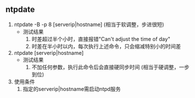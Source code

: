 ## ntpdate
1. ntpdate -B -p 8 [serverip|hostname] (相当于软调整，步进很短)
    - 测试结果
        1. 时差超过半个小时，直接报错"Can't adjust the time of day"
        2. 时差在半小时以内，每次执行上述命令，只会缩减特别小的时间差
2. ntpdate [serverip|hostname]
    - 测试结果
        1. 不加任何参数，执行此命令后会直接硬同步时间 (相当于硬调整，一步到位)
3. 使用条件
    1. 指定的serverip|hostname需启动ntpd服务
